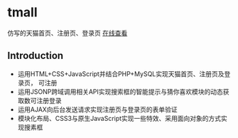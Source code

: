 # tmall
仿写的天猫首页、注册页、登录页
[ 在线查看](https://cccshine.github.io/tmall/tmall/)

## Introduction
* 运用HTML+CSS+JavaScript并结合PHP+MySQL实现天猫首页、注册页及登录页， 可注册 
* 运用JSONP跨域调用相关API实现搜索框的智能提示与猜你喜欢模块的动态获取数可注册登录
* 运用AJAX向后台发送请求实现注册页与登录页的表单验证
* 模块化布局、CSS3与原生JavaScript实现一些特效、采用面向对象的方式实现搜素框
